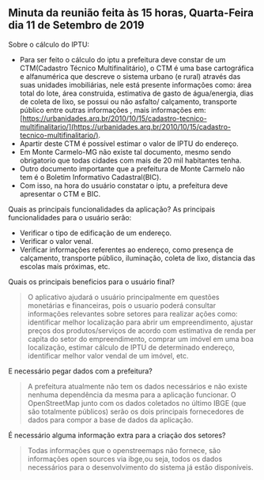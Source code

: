 ## Minuta da reunião feita às 15 horas, Quarta-Feira dia 11 de Setembro de 2019

Sobre o cálculo do IPTU: 
- Para ser feito o cálculo do iptu a prefeitura deve constar de um CTM(Cadastro Técnico Multifinalitário), o CTM é uma base cartográfica e alfanumérica que descreve o sistema urbano (e rural) através das suas unidades imobiliárias, nele está presente informações como: área total do lote, área construida, estimativa de gasto de água/energia, dias de coleta de lixo, se possui ou não asfalto/ calçamento, transporte público entre outras informações , mais informações em: [https://urbanidades.arq.br/2010/10/15/cadastro-tecnico-multifinalitario/](https://urbanidades.arq.br/2010/10/15/cadastro-tecnico-multifinalitario/).
- Apartir deste CTM é possível estimar o valor de IPTU do endereço.
-	Em Monte Carmelo-MG não existe tal documento, mesmo sendo obrigatorio que todas cidades com mais de 20 mil habitantes tenha.
- Outro documento importante que a prefeitura de Monte Carmelo não tem é o Boletim Informativo Cadastral(BIC).
- Com isso, na hora do usuário constatar o iptu, a prefeitura deve apresentar o CTM e BIC.

Quais as principais funcionalidades da aplicação?
As principais funcionalidades para o usuário serão:
- Verificar o tipo de edificação de um endereço.
- Verificar o valor venal.
- Verificar informações referentes ao endereço, como presença de calçamento, transporte público, iluminação, coleta de lixo, distancia das escolas mais próximas, etc.

Quais os principais beneficios para o usuário final?
> O aplicativo ajudará o usuário principalmente em questões monetárias e financeiras, pois o usuario poderá consultar informações relevantes sobre setores para realizar ações como: identificar melhor localização para abrir um empreendimento, ajustar preços dos produtos/serviços de acordo com estimativa de renda per capita do setor do empreendimento, comprar um imóvel em uma boa localização, estimar cálculo de IPTU de determinado endereço, identificar melhor valor vendal de um imóvel, etc.

E necessário pegar dados com a prefeitura?
> A prefeitura atualmente não tem os dados necessários e não existe nenhuma dependência da mesma para a aplicação funcionar. O OpenStreetMap junto com os dados coletados no último IBGE (que são totalmente públicos) serão os dois principais fornecedores de dados para compor a base de dados da aplicação.

É necessário alguma informação extra para a criação dos setores?
> Todas informações que o openstreemaps não fornece, são informações open sources via ibge,ou seja, todos os dados necessários para o desenvolvimento do sistema já estão disponíveis.

